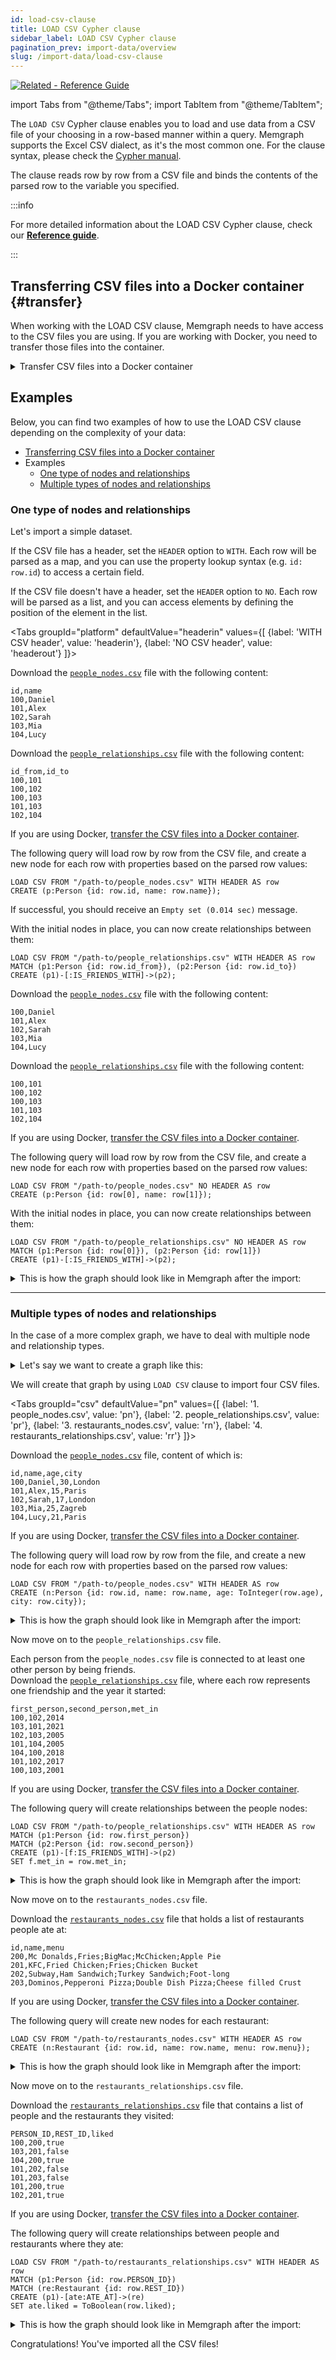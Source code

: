 ```yaml
---
id: load-csv-clause
title: LOAD CSV Cypher clause
sidebar_label: LOAD CSV Cypher clause
pagination_prev: import-data/overview
slug: /import-data/load-csv-clause
---
```


[![Related - Reference Guide](https://img.shields.io/static/v1?label=Related&message=Reference%20Guide&color=yellow&style=for-the-badge)](/reference-guide/import-data/load-csv-clause.md)

import Tabs from "@theme/Tabs"; import TabItem from "@theme/TabItem";

The `LOAD CSV` Cypher clause enables you to load and use data from a CSV file of
your choosing in a row-based manner within a query. Memgraph supports the Excel
CSV dialect, as it's the most common one. For the clause syntax, please check
the [Cypher manual](/cypher-manual/clauses/load-csv).

The clause reads row by row from a CSV file and binds the contents of the parsed
row to the variable you specified.

:::info 

For more detailed information about the LOAD CSV Cypher clause, check our
**[Reference guide](/reference-guide/import-data/load-csv-clause.md)**.

:::

## Transferring CSV files into a Docker container {#transfer}

When working with the LOAD CSV clause, Memgraph needs to have access to the CSV
files you are using.  If you are working with Docker, you need to transfer those
files into the container.

<details>
  <summary>Transfer CSV files into a Docker container</summary>
  
  If you are using Docker to run Memgraph, you will need to copy the files from
  your local directory into the Docker container where Memgraph can access them.

  <p> </p> 

  **1.** Start your Memgraph instance using Docker.

  **2.** Open a new terminal and find the `CONTAINER ID` of the Memgraph Docker
  container:

  ```
  docker ps
  ```

  **3.** Copy a file from your current directory to the container with the
  command:

  ```
  docker cp ./file_to_copy.csv <CONTAINER ID>:/file_to_copy.csv
  ```

  The file is now inside your Docker container, and you can import it using the
  `LOAD CSV` clause. 
</details>

## Examples

Below, you can find two examples of how to use the LOAD CSV clause depending on
the complexity of your data:
- [Transferring CSV files into a Docker container](#transfer)
- Examples
  - [One type of nodes and relationships](#one-type-of-nodes-and-relationships)
  - [Multiple types of nodes and relationships](#multiple-types-of-nodes-and-relationships)

### One type of nodes and relationships

Let's import a simple dataset.

If the CSV file has a header, set the `HEADER` option to `WITH`. Each row will
be parsed as a map, and you can use the property lookup syntax (e.g. `id:
row.id`) to access a certain field.

If the CSV file doesn't have a header, set the `HEADER` option to `NO`. Each row
will be parsed as a list, and you can access elements by defining the position of
the element in the list.

<Tabs
  groupId="platform"
  defaultValue="headerin"
  values={[
    {label: 'WITH CSV header', value: 'headerin'},
    {label: 'NO CSV header', value: 'headerout'}
  ]}>
  <TabItem value="headerin">

Download the
[`people_nodes.csv`](https://public-assets.memgraph.com/import-data/load-csv-cypher/one-type-nodes/with-header/people_nodes.csv)
file with the following content:

```plaintext
id,name
100,Daniel
101,Alex
102,Sarah
103,Mia
104,Lucy
```

Download the
[`people_relationships.csv`](https://public-assets.memgraph.com/import-data/load-csv-cypher/one-type-nodes/with-header/people_relationships.csv)
file with the following content:

```plaintext
id_from,id_to
100,101
100,102
100,103
101,103
102,104
```
If you are using Docker, [transfer the CSV files into a Docker
container](#transfer).

The following query will load row by row from the CSV file, and create a new
node for each row with properties based on the parsed row values:

```cypher
LOAD CSV FROM "/path-to/people_nodes.csv" WITH HEADER AS row
CREATE (p:Person {id: row.id, name: row.name});
```

If successful, you should receive an `Empty set (0.014 sec)` message. 

With the initial nodes in place, you can now create relationships between them:

```cypher
LOAD CSV FROM "/path-to/people_relationships.csv" WITH HEADER AS row
MATCH (p1:Person {id: row.id_from}), (p2:Person {id: row.id_to})
CREATE (p1)-[:IS_FRIENDS_WITH]->(p2);
```

</TabItem>
<TabItem value='headerout'>

Download the
[`people_nodes.csv`](https://public-assets.memgraph.com/import-data/load-csv-cypher/one-type-nodes/no-header/people_nodes.csv)
file with the following content:

```plaintext
100,Daniel
101,Alex
102,Sarah
103,Mia
104,Lucy
```

Download the
[`people_relationships.csv`](https://public-assets.memgraph.com/import-data/load-csv-cypher/one-type-nodes/no-header/people_relationships.csv)
file with the following content:

```plaintext
100,101
100,102
100,103
101,103
102,104
```

If you are using Docker, [transfer the CSV files into a Docker
container](#transfer).

The following query will load row by row from the CSV file, and create a new
node for each row with properties based on the parsed row values:

```cypher
LOAD CSV FROM "/path-to/people_nodes.csv" NO HEADER AS row
CREATE (p:Person {id: row[0], name: row[1]});
```

With the initial nodes in place, you can now create relationships between them:

```cypher
LOAD CSV FROM "/path-to/people_relationships.csv" NO HEADER AS row
MATCH (p1:Person {id: row[0]}), (p2:Person {id: row[1]})
CREATE (p1)-[:IS_FRIENDS_WITH]->(p2);
```

</TabItem>
</Tabs>

<details>
  <summary>This is how the graph should look like in Memgraph after the import:</summary>
  Run the following query: <br/>
  <code>
  MATCH p=()-[]-() RETURN p; 
  </code>
  <p>
  
   </p>
  <div>
    <img src={require('../../data/import-data/load_csv_one_type_of_nodes_and_relationships.png').default}/>
  </div>
</details>

____

### Multiple types of nodes and relationships

In the case of a more complex graph, we have to deal with multiple node and
relationship types. 

<details>
  <summary>Let's say we want to create a graph like this:</summary>
  <div>
    <img src={require('../../data/import-data/load_csv_multiple_nodes_and_relationships.png').default}/>
  </div>
</details>

We will create that graph by using `LOAD CSV` clause to import four CSV files.

<Tabs
  groupId="csv"
  defaultValue="pn"
  values={[
    {label: '1. people_nodes.csv', value: 'pn'},
    {label: '2. people_relationships.csv', value: 'pr'},
    {label: '3. restaurants_nodes.csv', value: 'rn'},
    {label: '4. restaurants_relationships.csv', value: 'rr'}
  ]}>
<TabItem value="pn">

Download the
[`people_nodes.csv`](https://public-assets.memgraph.com/import-data/load-csv-cypher/multiple-types-nodes/people_nodes.csv)
file, content of which is:
```csv
id,name,age,city
100,Daniel,30,London
101,Alex,15,Paris
102,Sarah,17,London
103,Mia,25,Zagreb
104,Lucy,21,Paris
```

If you are using Docker, [transfer the CSV files into a Docker
container](#transfer).

The following query will load row by row from the file, and create a new node
for each row with properties based on the parsed row values:

```cypher
LOAD CSV FROM "/path-to/people_nodes.csv" WITH HEADER AS row
CREATE (n:Person {id: row.id, name: row.name, age: ToInteger(row.age), city: row.city});
```

<details>
  <summary>This is how the graph should look like in Memgraph after the import:</summary>
  Run the following query: <br/>
  <code>
  MATCH (p) RETURN p; 
  </code>
  <p> 
  
  </p>
  <div>
    <img src={require('../../data/import-data/load_csv_people_nodes.png').default}/>
  </div>
</details>

Now move on to the `people_relationships.csv` file.

</TabItem>
<TabItem value="pr">

Each person from the `people_nodes.csv` file is connected to at least one other
person by being friends. <br/> Download the
[`people_relationships.csv`](https://public-assets.memgraph.com/import-data/load-csv-cypher/multiple-types-nodes/people_relationships.csv)
file, where each row represents one friendship and the year it started:

```csv
first_person,second_person,met_in
100,102,2014
103,101,2021
102,103,2005
101,104,2005
104,100,2018
101,102,2017
100,103,2001
```

If you are using Docker, [transfer the CSV files into a Docker
container](#transfer).

The following query will create relationships between the people nodes:

```cypher
LOAD CSV FROM "/path-to/people_relationships.csv" WITH HEADER AS row
MATCH (p1:Person {id: row.first_person})
MATCH (p2:Person {id: row.second_person})
CREATE (p1)-[f:IS_FRIENDS_WITH]->(p2)
SET f.met_in = row.met_in;
```

<details>
  <summary>This is how the graph should look like in Memgraph after the import:</summary>
  Run the following query: <br/>
  <code>
  MATCH p=()-[]-() RETURN p; 
  </code>
  <p> 
  
  </p>
  <div>
    <img src={require('../../data/import-data/load_csv_people_relationships.png').default}/>
  </div>
</details>

Now move on to the `restaurants_nodes.csv` file.

</TabItem>
<TabItem value="rn">

Download the
[`restaurants_nodes.csv`](https://public-assets.memgraph.com/import-data/load-csv-cypher/multiple-types-nodes/restaurants_nodes.csv)
file that holds a list of restaurants people ate at:

```csv
id,name,menu
200,Mc Donalds,Fries;BigMac;McChicken;Apple Pie
201,KFC,Fried Chicken;Fries;Chicken Bucket
202,Subway,Ham Sandwich;Turkey Sandwich;Foot-long
203,Dominos,Pepperoni Pizza;Double Dish Pizza;Cheese filled Crust
```

If you are using Docker, [transfer the CSV files into a Docker
container](#transfer).

The following query will create new nodes for each restaurant:

```cypher
LOAD CSV FROM "/path-to/restaurants_nodes.csv" WITH HEADER AS row
CREATE (n:Restaurant {id: row.id, name: row.name, menu: row.menu});
```

<details>
  <summary>This is how the graph should look like in Memgraph after the import:</summary>
  Run the following query: <br/>
  <code>
  MATCH (p) RETURN p; 
  </code>
  <p> 
  
  </p>
  <div>
    <img src={require('../../data/import-data/load_csv_restaurant_nodes.png').default}/>
  </div>
</details>

Now move on to the `restaurants_relationships.csv` file.

</TabItem>
<TabItem value="rr">

Download the
[`restaurants_relationships.csv`](https://public-assets.memgraph.com/import-data/load-csv-cypher/multiple-types-nodes/restaurants_relationships.csv)
file that contains a list of people and the restaurants they visited:

```csv
PERSON_ID,REST_ID,liked
100,200,true
103,201,false
104,200,true
101,202,false
101,203,false
101,200,true
102,201,true
```

If you are using Docker, [transfer the CSV files into a Docker
container](#transfer).

The following query will create relationships between people and restaurants
where they ate:

```cypher
LOAD CSV FROM "/path-to/restaurants_relationships.csv" WITH HEADER AS row
MATCH (p1:Person {id: row.PERSON_ID})
MATCH (re:Restaurant {id: row.REST_ID})
CREATE (p1)-[ate:ATE_AT]->(re)
SET ate.liked = ToBoolean(row.liked);
```

<details>
  <summary>This is how the graph should look like in Memgraph after the import:</summary>
  Run the following query: <br/>
  <code>
  MATCH p=()-[]-() RETURN p; 
  </code>
  <p> 
  
  </p>
  <div>
    <img src={require('../../data/import-data/load_csv_restaurants_relationships.png').default}/>
  </div>
</details>

Congratulations! You've imported all the CSV files!

</TabItem>
</Tabs>